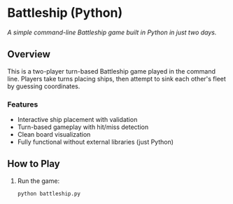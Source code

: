 # Battleship (Python)
*A simple command-line Battleship game built in Python in just two days.*

## Overview  
This is a two-player turn-based Battleship game played in the command line. Players take turns placing ships, then attempt to sink each other's fleet by guessing coordinates.  

### Features  
- Interactive ship placement with validation  
- Turn-based gameplay with hit/miss detection  
- Clean board visualization  
- Fully functional without external libraries (just Python)  

## How to Play  
1. Run the game:  
   ```bash
   python battleship.py
